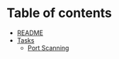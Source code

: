 # Table of contents

* [README](README.md)
* [Tasks](tasks/README.md)
  * [Port Scanning](tasks/port-scanning.md)
